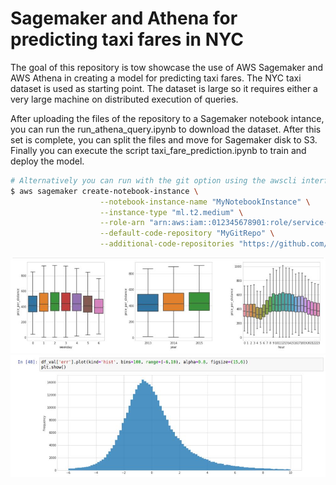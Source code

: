 # Sagemaker and Athena for predicting taxi fares in NYC

The goal of this repository is tow showcase the use of AWS Sagemaker and AWS Athena in creating a model for predicting taxi fares.
The NYC taxi dataset is used as starting point. The dataset is large so it requires either a very large machine on distributed
execution of queries. 

After uploading the files of the repository to a Sagemaker notebook intance, you can run the run_athena_query.ipynb to download the dataset.
After this set is complete, you can split the files and move for Sagemaker disk to S3. 
Finally you can execute the script taxi_fare_prediction.ipynb to train and deploy the model. 

```bash
# Alternatively you can run with the git option using the awscli interface: 
$ aws sagemaker create-notebook-instance \
                    --notebook-instance-name "MyNotebookInstance" \
                    --instance-type "ml.t2.medium" \
                    --role-arn "arn:aws:iam::012345678901:role/service-role/AmazonSageMaker-ExecutionRole-20181129T121390" \
                    --default-code-repository "MyGitRepo" \
                    --additional-code-repositories "https://github.com/myprofile/my-other-repo"
```

![relative path 1](/feature_exploration.jpeg?raw=true "feature_exploration.jpeg")
![relative path 2](/residuals.jpeg?raw=true "residuals.jpeg")



